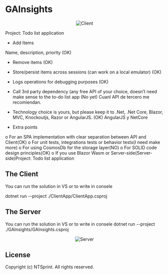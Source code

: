 # GAInsights
<p align="center">
  <img alt="Client" src="/felixcabreraranklin/GAInsights/blob/master/Documentation/a.png?raw=true">
</p>

Project: Todo list application

* Add Items

 Name, description, priority (OK)

* Remove items (OK)

* Store/persist items across sessions (can work on a local emulator) (OK)

* Logs operations for debugging purposes (OK)


- Call 3rd party dependency (any free API of your choice, doesn’t need make sense to the to-do list app (No yet) Cuanl API de tercero me recomiendan.

- Technology choice is yours, but please keep it to .Net, .Net Core, Blazor, MVC, Knockoutjs, Razor or AngularJS. (OK) AngularJS y NetCore

- Extra points

o For an SPA implementation with clear separation between API and Client(OK)
o For unit tests, integrations tests or behavior tests(I need make more)
o For using CosmosDb for the storage layer(NO)
o For SOLID code design principles(OK)
o If you use Blazor Wasm or Server-side(Server-side)Project: Todo list application

## The Client
You can run the solution in VS or to write in consele

dotnet run --project ./ClientApp/ClientApp.csproj


## The Server
You can run the solution in VS or to write in consele
dotnet run --project ./GAInsights/GAInsights.csproj

<p align="center">
  <img alt="Server" src="/felixcabreraranklin/GAInsights/blob/master/Documentation/b.png?raw=true">
</p>



## License

Copyright (c) NTSprint. All rights reserved.